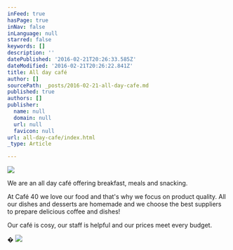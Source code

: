 ```yaml
---
inFeed: true
hasPage: true
inNav: false
inLanguage: null
starred: false
keywords: []
description: ''
datePublished: '2016-02-21T20:26:33.585Z'
dateModified: '2016-02-21T20:26:22.841Z'
title: All day café
author: []
sourcePath: _posts/2016-02-21-all-day-cafe.md
published: true
authors: []
publisher:
  name: null
  domain: null
  url: null
  favicon: null
url: all-day-cafe/index.html
_type: Article

---
```

![](https://the-grid-user-content.s3-us-west-2.amazonaws.com/19e69e45-e41b-4a65-b6f4-b74568eeb04b.jpg)

We are an all day café offering breakfast, meals and snacking. 

At Café 40 we love our food and that's why we focus on product quality. All our
dishes and desserts are homemade and we choose the best suppliers to prepare
delicious coffee and dishes! 

Our café is cosy, our staff is helpful and our prices meet every budget.

� ![](https://the-grid-user-content.s3-us-west-2.amazonaws.com/dea57e1d-049b-45f5-83a3-fdf31e838e8a.jpg)